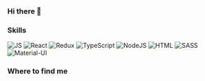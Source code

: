 ### Hi there 👋

### Skills

![JS](https://img.shields.io/badge/JavaScript-grey?style=for-the-badge&logo=javaScript)
![React](https://img.shields.io/badge/React-grey?style=for-the-badge&logo=react)
![Redux](https://img.shields.io/badge/Redux-grey?style=for-the-badge&logo=redux)
![TypeScript](https://img.shields.io/badge/TypeScript-grey?style=for-the-badge&logo=typeScript)
![NodeJS](https://img.shields.io/badge/NodeJS-grey?style=for-the-badge&logo=node.JS)
![HTML](https://img.shields.io/badge/HTML5-grey?style=for-the-badge&logo=HTML5)
![SASS](https://img.shields.io/badge/SASS-grey?style=for-the-badge&logo=sass)
![Material-UI](https://img.shields.io/badge/Material_UI-grey?style=for-the-badge&logo=material-ui)

### Where to find me

<!--
**phildesign/phildesign** is a ✨ _special_ ✨ repository because its `README.md` (this file) appears on your GitHub profile.

Here are some ideas to get you started:

- 🔭 I’m currently working on ...
- 🌱 I’m currently learning ...
- 👯 I’m looking to collaborate on ...
- 🤔 I’m looking for help with ...
- 💬 Ask me about ...
- 📫 How to reach me: ...
- 😄 Pronouns: ...
- ⚡ Fun fact: ...
-->
